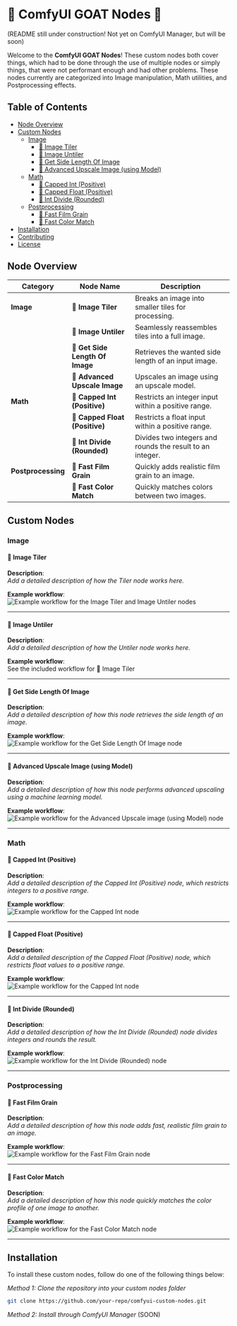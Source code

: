 # 🐐 ComfyUI GOAT Nodes 🐐

(README still under construction! Not yet on ComfyUI Manager, but will be soon)

Welcome to the **ComfyUI GOAT Nodes**! 
These custom nodes both cover things, which had to be done through the use of multiple nodes or simply things, that were not performant enough and had other problems. These nodes currently are categorized into Image manipulation, Math utilities, and Postprocessing effects.

## Table of Contents
- [Node Overview](#node-overview)
- [Custom Nodes](#custom-nodes)
  - [Image](#image)
    - [🐐 Image Tiler](#-image-tiler)
    - [🐐 Image Untiler](#-image-untiler)
    - [🐐 Get Side Length Of Image](#-get-side-length-of-image)
    - [🐐 Advanced Upscale Image (using Model)](#-advanced-upscale-image-using-model)
  - [Math](#math)
    - [🐐 Capped Int (Positive)](#-capped-int-positive)
    - [🐐 Capped Float (Positive)](#-capped-float-positive)
    - [🐐 Int Divide (Rounded)](#-int-divide-rounded)
  - [Postprocessing](#postprocessing)
    - [🐐 Fast Film Grain](#-fast-film-grain)
    - [🐐 Fast Color Match](#-fast-color-match)
- [Installation](#installation)
- [Contributing](#contributing)
- [License](#license)

## Node Overview

| Category          | Node Name                           | Description                                                   |
|-------------------|-------------------------------------|---------------------------------------------------------------|
| **Image**         | 🐐 **Image Tiler**                  | Breaks an image into smaller tiles for processing.             |
|                   | 🐐 **Image Untiler**                | Seamlessly reassembles tiles into a full image.                           |
|                   | 🐐 **Get Side Length Of Image**     | Retrieves the wanted side length of an input image.                   |
|                   | 🐐 **Advanced Upscale Image**       | Upscales an image using an upscale model.            |
| **Math**          | 🐐 **Capped Int (Positive)**        | Restricts an integer input within a positive range.            |
|                   | 🐐 **Capped Float (Positive)**      | Restricts a float input within a positive range.               |
|                   | 🐐 **Int Divide (Rounded)**         | Divides two integers and rounds the result to an integer.                    |
| **Postprocessing**| 🐐 **Fast Film Grain**              | Quickly adds realistic film grain to an image.                 |
|                   | 🐐 **Fast Color Match**             | Quickly matches colors between two images.     |

## Custom Nodes

### Image

#### 🐐 Image Tiler
**Description**:  
_Add a detailed description of how the Tiler node works here._

**Example workflow**:  
![Example workflow for the Image Tiler and Image Untiler nodes](https://raw.githubusercontent.com/AconexOfficial/ComfyUI_GOAT_Nodes/refs/heads/main/workflows/image/image_tiler_AND_image_untiler.png)


---

#### 🐐 Image Untiler
**Description**:  
_Add a detailed description of how the Untiler node works here._

**Example workflow**:  
See the included workflow for 🐐 Image Tiler

---

#### 🐐 Get Side Length Of Image
**Description**:  
_Add a detailed description of how this node retrieves the side length of an image._

**Example workflow**:  
![Example workflow for the Get Side Length Of Image node](https://raw.githubusercontent.com/AconexOfficial/ComfyUI_GOAT_Nodes/refs/heads/main/workflows/image/get_side_length_of_image.png)

---

#### 🐐 Advanced Upscale Image (using Model)
**Description**:  
_Add a detailed description of how this node performs advanced upscaling using a machine learning model._

**Example workflow**:  
![Example workflow for the Advanced Upscale image (using Model) node](https://raw.githubusercontent.com/AconexOfficial/ComfyUI_GOAT_Nodes/refs/heads/main/workflows/image/advanced_upscale_image_using_model.png)

---

### Math

#### 🐐 Capped Int (Positive)
**Description**:  
_Add a detailed description of the Capped Int (Positive) node, which restricts integers to a positive range._

**Example workflow**:  
![Example workflow for the Capped Int node](https://raw.githubusercontent.com/AconexOfficial/ComfyUI_GOAT_Nodes/refs/heads/main/workflows/math/capped_int.png)

---

#### 🐐 Capped Float (Positive)
**Description**:  
_Add a detailed description of the Capped Float (Positive) node, which restricts float values to a positive range._

**Example workflow**:  
![Example workflow for the Capped Int node](https://raw.githubusercontent.com/AconexOfficial/ComfyUI_GOAT_Nodes/refs/heads/main/workflows/math/capped_float.png)

---

#### 🐐 Int Divide (Rounded)
**Description**:  
_Add a detailed description of how the Int Divide (Rounded) node divides integers and rounds the result._

**Example workflow**:  
![Example workflow for the Int Divide (Rounded) node](https://raw.githubusercontent.com/AconexOfficial/ComfyUI_GOAT_Nodes/refs/heads/main/workflows/math/int_divide_rounded.png)

---

### Postprocessing

#### 🐐 Fast Film Grain
**Description**:  
_Add a detailed description of how this node adds fast, realistic film grain to an image._

**Example workflow**:  
![Example workflow for the Fast Film Grain node](https://raw.githubusercontent.com/AconexOfficial/ComfyUI_GOAT_Nodes/refs/heads/main/workflows/postprocessing/fast_film_grain.png)

---

#### 🐐 Fast Color Match
**Description**:  
_Add a detailed description of how this node quickly matches the color profile of one image to another._

**Example workflow**:  
![Example workflow for the Fast Color Match node](https://raw.githubusercontent.com/AconexOfficial/ComfyUI_GOAT_Nodes/refs/heads/main/workflows/postprocessing/fast_color_match.png)

---

## Installation

To install these custom nodes, follow do one of the following things below:

<em>Method 1: Clone the repository into your custom nodes folder</em>

```bash
git clone https://github.com/your-repo/comfyui-custom-nodes.git
````

<em>Method 2: Install through ComfyUI Manager</em> (SOON)
